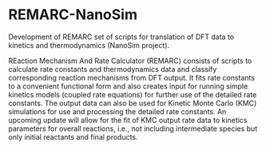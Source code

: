 # REMARC-NanoSim
Development of REMARC set of scripts for translation of DFT data to kinetics and thermodynamics (NanoSim project).

REaction Mechanism And Rate Calculator (REMARC) consists of scripts to calculate rate constants and thermodynamics data and classify corresponding reaction mechanisms from DFT output. It fits rate constants to a convenient functional form and also creates input for running simple kinetics models (coupled rate equations) for further use of the detailed rate constants. The output data can also be used for Kinetic Monte Carlo (KMC) simulations for use and processing the detailed rate constants. An upcoming update will allow for the fit of KMC output rate data to kinetics parameters for overall reactions, i.e., not including intermediate species but only initial reactants and final products.
